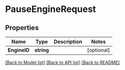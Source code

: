 # PauseEngineRequest

## Properties

Name | Type | Description | Notes
------------ | ------------- | ------------- | -------------
**EngineID** | **string** |  | [optional] 

[[Back to Model list]](../README.md#documentation-for-models) [[Back to API list]](../README.md#documentation-for-api-endpoints) [[Back to README]](../README.md)


